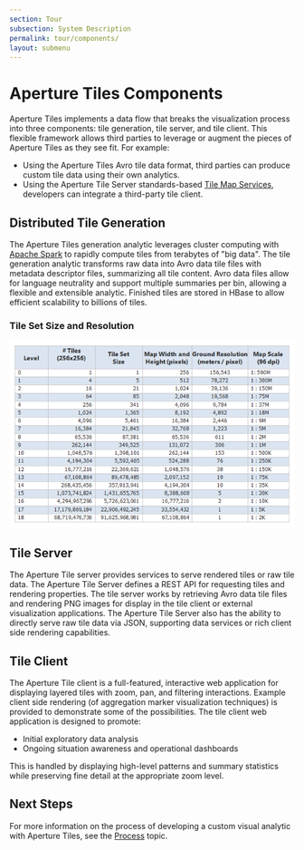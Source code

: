 ```yaml
---
section: Tour
subsection: System Description
permalink: tour/components/
layout: submenu
---
```


Aperture Tiles Components
=========================

Aperture Tiles implements a data flow that breaks the visualization process into three components: tile generation, tile server, and tile client. This flexible framework allows third parties to leverage or augment the pieces of Aperture Tiles as they see fit. For example:

- Using the Aperture Tiles Avro tile data format, third parties can produce custom tile data using their own analytics.
- Using the Aperture Tile Server standards-based [Tile Map Services](http://en.wikipedia.org/wiki/Tile_Map_Service), developers can integrate a third-party tile client.

## Distributed Tile Generation ##

The Aperture Tiles generation analytic leverages cluster computing with [Apache Spark](http://spark.incubator.apache.org/) to rapidly compute tiles from terabytes of "big data". The tile generation analytic transforms raw data into Avro data tile files with metadata descriptor files, summarizing all tile content. Avro data files allow for language neutrality and support multiple summaries per bin, allowing a flexible and extensible analytic. Finished tiles are stored in HBase to allow efficient scalability to billions of tiles.

### Tile Set Size and Resolution ###

![Billions of Tiles](../../img/billions-of-tiles.png) 

## Tile Server ##

The Aperture Tile server provides services to serve rendered tiles or raw tile data. The Aperture Tile Server defines a REST API for requesting tiles and rendering properties. The tile server works by retrieving Avro data tile files and rendering PNG images for display in the tile client or external visualization applications. The Aperture Tile Server also has the ability to directly serve raw tile data via JSON, supporting data services or rich client side rendering capabilities.

## Tile Client ##

The Aperture Tile client is a full-featured, interactive web application for displaying layered tiles with zoom, pan, and filtering interactions. Example client side rendering (of aggregation marker visualization techniques) is provided to demonstrate some of the possibilities. The tile client web application is designed to promote:

- Initial exploratory data analysis
- Ongoing situation awareness and operational dashboards
 
This is handled by displaying high-level patterns and summary statistics while preserving fine detail at the appropriate zoom level.

## Next Steps ##

For more information on the process of developing a custom visual analytic with Aperture Tiles, see the [Process](../process/) topic.